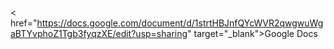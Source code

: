 < href="https://docs.google.com/document/d/1strtHBJnfQYcWVR2qwgwuWgaBTYvphoZ1Tgb3fyqzXE/edit?usp=sharing" target="_blank">Google Docs</a>
